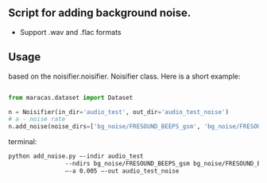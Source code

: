 ## Script for adding background noise.

* Support .wav and .flac formats


## Usage

based on the noisifier.noisifier. Noisifier class. Here is a short example:
```python

from maracas.dataset import Dataset

n = Noisifier(in_dir='audio_test', out_dir='audio_test_noise') 
# a - noise rate
n.add_noise(noise_dirs=['bg_noise/FRESOUND_BEEPS_gsm', 'bg_noise/FRESOUND_BEEPS_gsm'], a=0.005)

```

terminal:
```bash
python add_noise.py —-indir audio_test
			    --ndirs bg_noise/FRESOUND_BEEPS_gsm bg_noise/FRESOUND_BEEPS_gsm
			    —-a 0.005 —-out audio_test_noise
```
	
